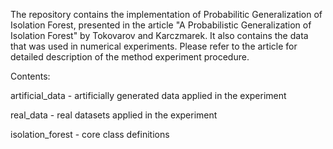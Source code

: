 The repository contains the implementation of Probabilitic Generalization of Isolation Forest, presented in the article "A Probabilistic Generalization of Isolation Forest" by Tokovarov and Karczmarek.
It also contains the data that was used in numerical experiments. Please refer to the article for detailed description of the method experiment procedure.

Contents:

artificial_data - artificially generated data applied in the experiment

real_data - real datasets applied in the experiment

isolation_forest - core class definitions 


